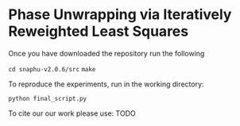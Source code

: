 # Phase Unwrapping via Iteratively Reweighted Least Squares

Once you have downloaded the repository run the following

``
cd snaphu-v2.0.6/src
``
``
make
``

To reproduce the experiments, run in the working directory:

``
python final_script.py
``

To cite our our work please use:
TODO
